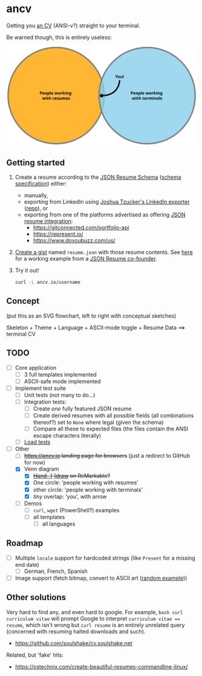 # ancv

Getting you [an CV](https://www.youtube.com/watch?v=mJUtMEJdvqM) (ANSI-v?) straight to your terminal.

Be warned though, this is entirely useless:

![Users Venn diagram](docs/users-venn.svg)

## Getting started

1. Create a resume according to the [JSON Resume Schema](https://jsonresume.org/schema/) ([schema specification](https://github.com/jsonresume/resume-schema/blob/master/schema.json)) either:

   - manually,
   - exporting from LinkedIn using [Joshua Tzucker's LinkedIn exporter](https://joshuatz.com/projects/web-stuff/linkedin-profile-to-json-resume-exporter/) ([repo](https://github.com/joshuatz/linkedin-to-jsonresume)), or
   - exporting from one of the platforms advertised as offering [JSON resume integration](https://jsonresume.org/schema/):
     - <https://gitconnected.com/portfolio-api>
     - <https://represent.io/>
     - <https://www.doyoubuzz.com/us/>
2. [Create a gist](https://gist.github.com/) named `resume.json` with those resume contents.
   See [here](https://gist.github.com/thomasdavis/c9dcfa1b37dec07fb2ee7f36d7278105) for a working example from a [JSON Resume co-founder](https://github.com/orgs/jsonresume/people).
3. Try it out!

   ```bash
   curl -L ancv.io/username
   ```

## Concept

(put this as an SVG flowchart, left to right with conceptual sketches)

Skeleton + Theme + Language + ASCII-mode toggle + Resume Data ==> terminal CV

## TODO

- [ ] Core application
  - [ ] 3 full templates implemented
  - [ ] ASCII-safe mode implemented
- [ ] Implement test suite
  - [ ] Unit tests (not many to do...)
  - [ ] Integration tests:
    - [ ] Create *one* fully featured JSON resume
    - [ ] Create derived resumes with all possible fields (all combinations thereof?) set to `None` where legal (given the schema)
    - [ ] Compare all these to expected files (the files contain the ANSI escape characters literally)
  - [ ] [Load tests](https://molotov.readthedocs.io/en/stable/index.html)
- [ ] Other
  - [ ] ~~<https://ancv.io> landing page for browsers~~ (just a redirect to GitHub for now)
  - [x] Venn diagram
    - [x] ~~[Hand- [ ]draw](https://www.youtube.com/watch?v=iN1MsCXkPSA) on ReMarkable?~~
    - [x] One circle: 'people working with resumes'
    - [x] other circle: 'people working with terminals'
    - [x] *tiny* overlap: 'you', with arrow
  - [ ] Demos
    - [ ] `curl`, `wget` (PowerShell?) examples
    - [ ] all templates
      - [ ] all languages

## Roadmap

- [ ] Multiple `locale` support for hardcoded strings (like `Present` for a missing end date)
  - [ ] German, French, Spanish
- [ ] Image support (fetch bitmap, convert to ASCII art ([random example](https://gist.github.com/mayjs/5dc934d42bad05825ea9cd5a26517d97)))

## Other solutions

Very hard to find any, and even hard to google.
For example, `bash curl curriculum vitae` will prompt Google to interpret `curriculum vitae == resume`, which isn't wrong but `curl resume` is an entirely unrelated query (concerned with resuming halted downloads and such).

- <https://github.com/soulshake/cv.soulshake.net>

Related, but 'fake' hits:

- <https://ostechnix.com/create-beautiful-resumes-commandline-linux/>
